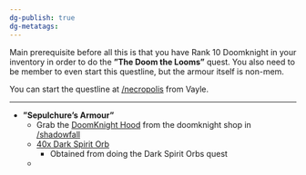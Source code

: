 ```yaml
---
dg-publish: true
dg-metatags:
---
```

Main prerequisite before all this is that you have Rank 10 Doomknight in your inventory in order to do the **”The Doom the Looms”** quest. You also need to be member to even start this questline, but the armour itself is non-mem.

You can start the questline at [/necropolis](http://aqwwiki.wikidot.com/necropolis) from Vayle.

---
- **”Sepulchure’s Armour”**
	- Grab the [DoomKnight Hood](http://aqwwiki.wikidot.com/doomknight-hood) from the doomknight shop in [/shadowfall]([Shadowfall](http://aqwwiki.wikidot.com/shadowfall))
	- [40x Dark Spirit Orb](http://aqwwiki.wikidot.com/dark-spirit-orb) 
		- Obtained from doing the Dark Spirit Orbs quest
	- 

